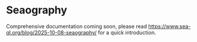 # Seaography

Comprehensive documentation coming soon, please read https://www.sea-ql.org/blog/2025-10-08-seaography/ for a quick introduction.